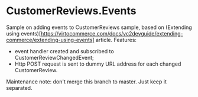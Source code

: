 # CustomerReviews.Events

Sample on adding events to CustomerReviews sample, based on (Extending using events)[https://virtocommerce.com/docs/vc2devguide/extending-commerce/extending-using-events] article. Features:
* event handler created and subscribed to CustomerReviewChangedEvent;
* Http POST request is sent to dummy URL address for each changed CustomerReview.

Maintenance note: don't merge this branch to master. Just keep it separated.
